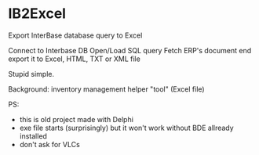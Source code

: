 # IB2Excel
Export InterBase database query to Excel

Connect to Interbase DB
Open/Load SQL query
Fetch ERP's document end export it to Excel, HTML, TXT or XML file

Stupid simple.

Background: inventory management helper "tool" (Excel file)


PS: 
- this is old project made with Delphi
- exe file starts (surprisingly) but it won't work without BDE allready installed
- don't ask for VLCs
